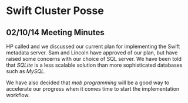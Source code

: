 Swift Cluster Posse
===================

## 02/10/14 Meeting Minutes

HP called and we discussed our current plan for implementing the Swift metadata
server. Sam and Lincoln have approved of our plan, but have raised some
concerns with our choice of SQL server. We have been told that *SQLite* is a less
scalable solution than more sophisticated databases such as *MySQL*.

We have also decided that *mob programming* will be a good way to accelerate our
progress when it comes time to start the implementation workflow. 

